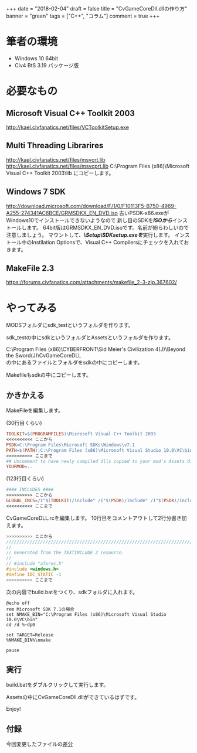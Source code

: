 +++
date = "2018-02-04"
draft = false
title = "CvGameCoreDll.dllの作り方"
banner = "green"
tags = ["C++", "コラム"]
comment = true
+++

# 筆者の環境
- Windows 10 64bit
- Civ4 BtS 3.19 パッケージ版

# 必要なもの

## Microsoft Visual C++ Toolkit 2003
http://kael.civfanatics.net/files/VCToolkitSetup.exe

## Multi Threading Librarires
http://kael.civfanatics.net/files/msvcrt.lib
http://kael.civfanatics.net/files/msvcprt.lib
C:\Program Files (x86)\Microsoft Visual C++ Toolkit 2003\lib にコピーします。

## Windows 7 SDK
http://download.microsoft.com/download/F/1/0/F10113F5-B750-4969-A255-274341AC6BCE/GRMSDKX_EN_DVD.iso
古いPSDK-x86.exeがWindows10でインストールできないようなので
新し目のSDKを***ISOから***インストールします。
64bit版はGRMSDKX_EN_DVD.isoです。名前が紛らわしいので注意しましょう。
マウントして、***\\Setup\\SDKsetup.exeを***実行します。
インストール中のInstllation Optionsで、Visual C++ Compilersにチェックを入れておきます。

## MakeFile 2.3
https://forums.civfanatics.com/attachments/makefile_2-3-zip.367602/

# やってみる

<!--more-->

MODSフォルダにsdk_testというフォルダを作ります。

sdk_testの中にsdkというフォルダとAssetsというフォルダを作ります。

C:\Program Files (x86)\CYBERFRONT\Sid Meier's Civilization 4(J)\Beyond the Sword(J)\CvGameCoreDLL\
の中にあるファイルとフォルダをsdkの中にコピーします。

Makefileもsdkの中にコピーします。

## かきかえる
MakeFileを編集します。

(30行目くらい)
``` makefile
TOOLKIT=$(PROGRAMFILES)\Microsoft Visual C++ Toolkit 2003
<<<<<<<<<< ここから
PSDK=C:\Program Files\Microsoft SDKs\Windows\v7.1
PATH=$(PATH);C:\Program Files (x86)\Microsoft Visual Studio 10.0\VC\bin
>>>>>>>>>> ここまで
## Uncomment to have newly compiled dlls copied to your mod's Assets directory
YOURMOD=..
```

(123行目くらい)
``` makefile
#### INCLUDES ####
>>>>>>>>>> ここから
GLOBAL_INCS=/I"$(TOOLKIT)/include" /I"$(PSDK)/Include" /I"$(PSDK)/Include/mfc" /I"C:\Program File2s (x86)\Microsoft Visual Studio 10.0\VC\include"
<<<<<<<<<< ここまで
```

CvGameCoreDLL.rcを編集します。
10行目をコメントアウトして2行分書き加えます。
``` c
>>>>>>>>>> ここから
/////////////////////////////////////////////////////////////////////////////
//
// Generated from the TEXTINCLUDE 2 resource.
//
// #include "afxres.h"
#include <windows.h>
#define IDC_STATIC -1
<<<<<<<<<< ここまで
```

次の内容でbuild.batをつくり、sdkフォルダに入れます。
``` shell
@echo off
rem Microsoft SDK 7.1の場合
set NMAKE_BIN="C:\Program Files (x86)\Microsoft Visual Studio 10.0\VC\bin"
cd /d %~dp0

set TARGET=Release
%NMAKE_BIN%\nmake

pause
```

## 実行

build.batをダブルクリックして実行します。

Assetsの中にCvGameCoreDll.dllができているはずです。

Enjoy!


## 付録
今回変更したファイルの[差分](/src/howtocompile_diff.zip)

